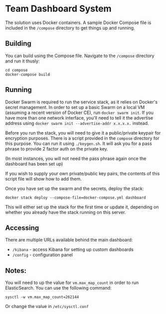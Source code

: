 # Team Dashboard System

The solution uses Docker containers. A sample Docker Compose file is included in the `/compose` directory
to get things up and running.

## Building

You can build using the Compose file. Navigate to the `/compose` directory and run it thusly:

```
cd compose
docker-compose build
```

## Running

Docker Swarm is required to run the service stack, as it relies on Docker's secret management.
In order to set up a basic Swarm on a local VM (assuming a recent version of Docker CE), run
`docker swarm init`. If you have more than one network interface, you'll need to tell it the
advertise address using `docker swarm init --advertise-addr x.x.x.x.` instead.

Before you run the stack, you will need to give it a public/private keypair for encryption
purposes. There is a script provided in the `compose` directory for this purpose. You can
run it using `./keygen.sh`. It will ask you for a pass phrase to provide 2 factor auth on
the private key.

(In most instances, you will not need the pass phrase again once the dashboard has been set up)

If you wish to supply your own private/public key pairs, the contents of this script file
will show how to add them.

Once you have set up the swarm and the secrets, deploy the stack:

`docker stack deploy --compose-file=docker-compose.yml dashboard`

This will either set up the stack for the first time or update it, depending on whether
you already have the stack running on this server.

## Accessing

There are multiple URLs available behind the main dashboard:

* `/kibana` - access Kibana for setting up custom dashboards
* `/config` - configuration panel

## Notes:

You will need to up the value for `vm.max_map_count` in order to run ElasticSearch. You can use
the following command:

`sysctl -w vm.max_map_count=262144`

Or change the value in `/etc/sysctl.conf`
